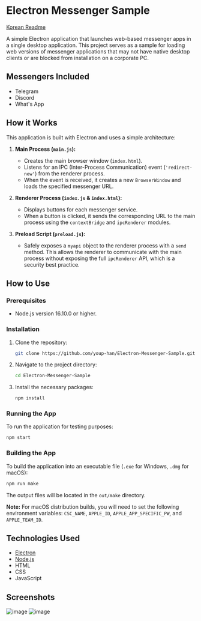# Electron Messenger Sample

[Korean Readme](./README.ko.md)

A simple Electron application that launches web-based messenger apps in a single desktop application. This project serves as a sample for loading web versions of messenger applications that may not have native desktop clients or are blocked from installation on a corporate PC.

## Messengers Included

*   Telegram
*   Discord
*   What's App

## How it Works

This application is built with Electron and uses a simple architecture:

1.  **Main Process (`main.js`):**
    *   Creates the main browser window (`index.html`).
    *   Listens for an IPC (Inter-Process Communication) event (`'redirect-new'`) from the renderer process.
    *   When the event is received, it creates a new `BrowserWindow` and loads the specified messenger URL.

2.  **Renderer Process (`index.js` & `index.html`):**
    *   Displays buttons for each messenger service.
    *   When a button is clicked, it sends the corresponding URL to the main process using the `contextBridge` and `ipcRenderer` modules.

3.  **Preload Script (`preload.js`):**
    *   Safely exposes a `myapi` object to the renderer process with a `send` method. This allows the renderer to communicate with the main process without exposing the full `ipcRenderer` API, which is a security best practice.

## How to Use

### Prerequisites

*   Node.js version 16.10.0 or higher.

### Installation

1.  Clone the repository:
    ```bash
    git clone https://github.com/youp-han/Electron-Messenger-Sample.git
    ```
2.  Navigate to the project directory:
    ```bash
    cd Electron-Messenger-Sample
    ```
3.  Install the necessary packages:
    ```bash
    npm install
    ```

### Running the App

To run the application for testing purposes:

```bash
npm start
```

### Building the App

To build the application into an executable file (`.exe` for Windows, `.dmg` for macOS):

```bash
npm run make
```

The output files will be located in the `out/make` directory.

**Note:** For macOS distribution builds, you will need to set the following environment variables: `CSC_NAME`, `APPLE_ID`, `APPLE_APP_SPECIFIC_PW`, and `APPLE_TEAM_ID`.

## Technologies Used

*   [Electron](https://www.electronjs.org/)
*   [Node.js](https://nodejs.org/)
*   HTML
*   CSS
*   JavaScript

## Screenshots

![image](https://github.com/youp-han/Electron-Messenger-Sample/assets/5876977/0a5fccdd-f0af-400d-9c84-3ecefe9bdbd6)
![image](https://github.com/youp-han/Electron-Messenger-Sample/assets/5876977/3b5adaff-a854-4353-ba3d-ef291af15525)